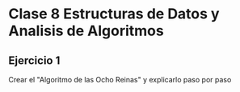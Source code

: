 # Clase 8 Estructuras de Datos y Analisis de Algoritmos

## Ejercicio 1

Crear el "Algoritmo de las Ocho Reinas" y explicarlo paso por paso